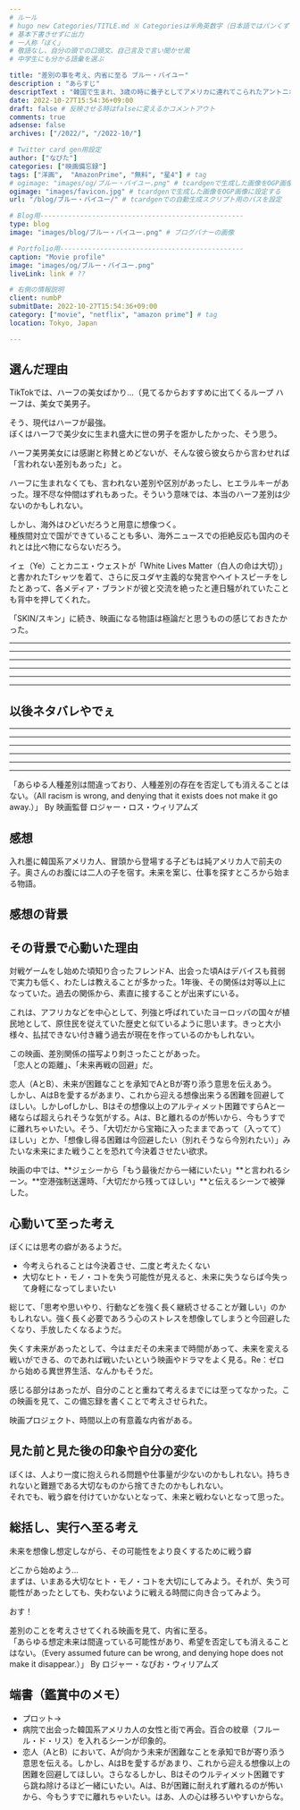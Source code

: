 ```yaml
---
# ルール
# hugo new Categories/TITLE.md ※ Categoriesは半角英数字（日本語ではパンくずリストが機能しない
# 基本下書きせずに出力
# 一人称「ぼく」
# 敬語なし、自分の頭での口頭文、自己言及で言い聞かせ風
# 中学生にも分かる語彙を選ぶ

title: "差別の事を考え、内省に至る ブルー・バイユー"
description : "あらすじ"
descriptText : "韓国で⽣まれ、3歳の時に養⼦としてアメリカに連れてこられたアントニオは、シングルマザーのキャシーと結婚し、娘のジェシーと３⼈で貧しいながらも幸せに暮らしていた。ある時、些細なことで警官とトラブルを起こし逮捕されたアントニオは、30年以上前の書類の不備で移⺠局へと連⾏され、強制送還されて⼆度と戻れない危機に瀕してしまう。キャシーは裁判を起こして異議を申し⽴てようとするが、最低でも費⽤が５千ドルかかることがわかり途⽅に暮れる。家族と決して離れたくないアントニオはある決⼼をするー。"
date: 2022-10-27T15:54:36+09:00
draft: false # 反映させる時はfalseに変えるかコメントアウト
comments: true
adsense: false
archives: ["/2022/", "/2022-10/"]

# Twitter card gen用設定
author: ["なぴた"]
categories: ["映画備忘録"]
tags: ["洋画",  "AmazonPrime", "無料", "星4"] # tag
# ogimage: "images/og/ブルー・バイユー.png" # tcardgenで生成した画像をOGP画像に設定する
ogimage: "images/favicon.jpg" # tcardgenで生成した画像をOGP画像に設定する
url: "/blog/ブルー・バイユー/" # tcardgenでの自動生成スクリプト用のパスを設定

# Blog用---------------------------------------------------
type: blog
image: "images/blog/ブルー・バイユー.png" # ブログバナーの画像

# Portfolio用----------------------------------------------
caption: "Movie profile"
image: "images/og/ブルー・バイユー.png"
liveLink: link # ??

# 右側の情報説明
client: numbP
submitDate: 2022-10-27T15:54:36+09:00
category: ["movie", "netflix", "amazon prime"] # tag
location: Tokyo, Japan

---
```


## 選んだ理由
TikTokでは、ハーフの美女ばかり…（見てるからおすすめに出てくるループ
ハーフは、美女で美男子。  

そう、現代はハーフが最強。  
ぼくはハーフで美少女に生まれ盛大に世の男子を誑かしたかった、そう思う。

ハーフ美男美女には感謝と称賛とめどないが、そんな彼ら彼女らから言わせれば「言われない差別もあった」と。

ハーフに生まれなくても、言われない差別や区別があったし、ヒエラルキーがあった。理不尽な仲間はずれもあった。そういう意味では、本当のハーフ差別は少ないのかもしれない。

しかし、海外はひどいだろうと用意に想像つく。  
種族間対立で国ができていることも多い、海外ニュースでの拒絶反応も国内のそれとは比べ物にならないだろう。

イェ（Ye）ことカニエ・ウェストが「White Lives Matter（白人の命は大切）」と書かれたTシャツを着て、さらに反ユダヤ主義的な発言やヘイトスピーチをしたとあって、各メディア・ブランドが彼と交流を絶ったと連日騒がれていたことも背中を押してくれた。

「SKIN/スキン」に続き、映画になる物語は極論だと思うものの感じておきたかった。


-------------------------
-------------------------
-------------------------
-------------------------
-------------------------
-------------------------
## 以後ネタバレやでぇ
-------------------------
-------------------------
-------------------------
-------------------------
-------------------------
-------------------------


「あらゆる人種差別は間違っており、人種差別の存在を否定しても消えることはない。（All racism is wrong, and denying that it exists does not make it go away.）」
By 映画監督 ロジャー・ロス・ウィリアムズ




## 感想
入れ墨に韓国系アメリカ人、冒頭から登場する子どもは純アメリカ人で前夫の子。奥さんのお腹には二人の子を宿す。未来を案じ、仕事を探すところから始まる物語。



## 感想の背景



## その背景で心動いた理由
対戦ゲームをし始めた頃知り合ったフレンドA、出会った頃Aはデバイスも貧弱で実力も低く、わたしは教えることが多かった。1年後、その関係は対等以上になっていた。過去の関係から、素直に接することが出来ずにいる。

これは、アフリカなどを中心として、列強と呼ばれていたヨーロッパの国々が植民地として、原住民を従えていた歴史と似ているように思います。きっと大小様々、払拭できない付き纏う過去が現在を作っているのかもしれない。


この映画、差別関係の描写より刺さったことがあった。  
「恋人との距離」、「未来再戦の回避」だ。

恋人（AとB）、未来が困難なことを承知でAとBが寄り添う意思を伝えあう。  
しかし、AはBを愛するがあまり、これから迎える想像出来うる困難を回避してほしい。しかしofしかし、Bはその想像以上のアルティメット困難ですらAと一緒ならば超えられそうな気がする。Aは、Bと離れるのが怖いから、今もうすでに離れちゃいたい。そう、「大切だから宝箱に入ったままであって（入ってて）ほしい」とか、「想像し得る困難は今回避したい（別れそうなら今別れたい）」みたいな未来にまた戦うことを恐れて今決着させたい欲求。

映画の中では、**ジェシーから「もう最後だから一緒にいたい」**と言われるシーン。**空港強制送還時、「大切だから残ってほしい」**と伝えるシーンで被弾した。


## 心動いて至った考え
ぼくには思考の癖があるようだ。
- 今考えられることは今決着させ、二度と考えたくない
- 大切なヒト・モノ・コトを失う可能性が見えると、未来に失うならば今失って身軽になってしまいたい

総じて、「思考や思いやり、行動などを強く長く継続させることが難しい」のかもしれない。強く長く必要であろう心のストレスを想像してしまうと今回避したくなり、手放したくなるようだ。

失くす未来があったとして、今はまだその未来まで時間があって、未来を変える戦いができる、のであれば戦いたいという映画やドラマをよく見る。Re：ゼロから始める異世界生活、なんかもそうだ。

感じる部分はあったが、自分のことと重ねて考えるまでには至ってなかった。この映画を見て、この備忘録を書くことで考えさせられた。

映画プロジェクト、時間以上の有意義な内省がある。


## 見た前と見た後の印象や自分の変化
ぼくは、人より一度に抱えられる問題や仕事量が少ないのかもしれない。持ちきれないと難題である大切なものから捨てきたのかもしれない。  
それでも、戦う癖を付けていかないとなって、未来と戦わないとなって思った。


## 総括し、実行へ至る考え
未来を想像し想定しながら、その可能性をより良くするために戦う癖

どこから始めよう…  
まずは、いまある大切なヒト・モノ・コトを大切にしてみよう。それが、失う可能性があったとしても、失わないように戦える時間に向き合ってみよう。

おす！




差別のことを考えさせてくれる映画を見て、内省に至る。  
「あらゆる想定未来は間違っている可能性があり、希望を否定しても消えることはない。（Every assumed future can be wrong, and denying hope does not make it disappear.）」
By ロジャー・なぴお・ウィリアムズ


## 端書（鑑賞中のメモ）
- プロット→
- 病院で出会った韓国系アメリカ人の女性と街で再会。百合の紋章（フルール・ド・リス）を入れるシーンが印象的。
- 恋人（AとB）において、Aが向かう未来が困難なことを承知でBが寄り添う意思を伝える。しかし、AはBを愛するがあまり、これから迎える想像以上の困難を回避してほしい。さらなるしかし、Bはそのウルティメット困難ですら跳ね除けるほど一緒にいたい。Aは、Bが困難に耐えれず離れるのが怖いから、今もうすでに離れちゃいたい。はあ、人の心は移ろいやすいからな。